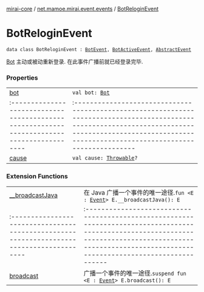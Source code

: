 [mirai-core](../../index.md) / [net.mamoe.mirai.event.events](../index.md) / [BotReloginEvent](./index.md)

# BotReloginEvent

`data class BotReloginEvent : `[`BotEvent`](../-bot-event/index.md)`, `[`BotActiveEvent`](../-bot-active-event.md)`, `[`AbstractEvent`](../../net.mamoe.mirai.event/-abstract-event/index.md)

[Bot](../../net.mamoe.mirai/-bot/index.md) 主动或被动重新登录. 在此事件广播前就已经登录完毕.

### Properties
|||
|:----------------------------------------------------------------------------------------|:---------------------------------------------------------------------------------------------------------------------------------------------------------------------------------------------------------|
| [bot](bot.md) | `val bot: `[`Bot`](../../net.mamoe.mirai/-bot/index.md) ||||
|:----------------------------------------------------------------------------------------|:---------------------------------------------------------------------------------------------------------------------------------------------------------------------------------------------------------|
| [cause](cause.md) | `val cause: `[`Throwable`](https://kotlinlang.org/api/latest/jvm/stdlib/kotlin/-throwable/index.html)`?` |

### Extension Functions
|||
|:----------------------------------------------------------------------------------------|:---------------------------------------------------------------------------------------------------------------------------------------------------------------------------------------------------------|
| [__broadcastJava](../../net.mamoe.mirai.event/__broadcast-java.md) | 在 Java 广播一个事件的唯一途径.`fun <E : `[`Event`](../../net.mamoe.mirai.event/-event/index.md)`> E.__broadcastJava(): E` ||||
|:----------------------------------------------------------------------------------------|:---------------------------------------------------------------------------------------------------------------------------------------------------------------------------------------------------------|
| [broadcast](../../net.mamoe.mirai.event/broadcast.md) | 广播一个事件的唯一途径.`suspend fun <E : `[`Event`](../../net.mamoe.mirai.event/-event/index.md)`> E.broadcast(): E` |

